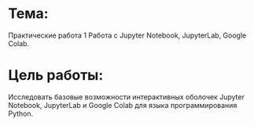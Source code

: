 # Тема: 
Практические работа 1 Работа с Jupyter Notebook, JupyterLab, Google Colab.

# Цель работы: 
Исследовать базовые возможности интерактивных оболочек Jupyter Notebook, JupyterLab и Google Colab для языка программирования Python.

